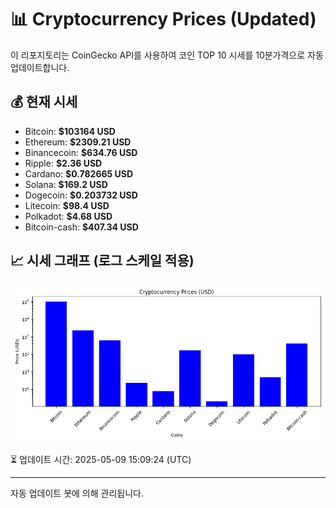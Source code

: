 
# 📊 Cryptocurrency Prices (Updated)

이 리포지토리는 CoinGecko API를 사용하여 코인 TOP 10 시세를 10분가격으로 자동 업데이트합니다.

## 💰 현재 시세
- Bitcoin: **$103164 USD**
- Ethereum: **$2309.21 USD**
- Binancecoin: **$634.76 USD**
- Ripple: **$2.36 USD**
- Cardano: **$0.782665 USD**
- Solana: **$169.2 USD**
- Dogecoin: **$0.203732 USD**
- Litecoin: **$98.4 USD**
- Polkadot: **$4.68 USD**
- Bitcoin-cash: **$407.34 USD**

## 📈 시세 그래프 (로그 스케일 적용)
![Crypto Prices](crypto_prices.png)

⏳ 업데이트 시간: 2025-05-09 15:09:24 (UTC)

---
자동 업데이트 봇에 의해 관리됩니다.
